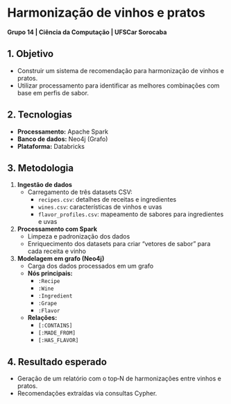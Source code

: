# Harmonização de vinhos e pratos  
**Grupo 14 | Ciência da Computação | UFSCar Sorocaba**

## 1. Objetivo  
- Construir um sistema de recomendação para harmonização de vinhos e pratos.  
- Utilizar processamento para identificar as melhores combinações com base em perfis de sabor.

## 2. Tecnologias  
- **Processamento:** Apache Spark  
- **Banco de dados:** Neo4j (Grafo)  
- **Plataforma:** Databricks

## 3. Metodologia  
1. **Ingestão de dados**  
   - Carregamento de três datasets CSV:  
     - `recipes.csv`: detalhes de receitas e ingredientes  
     - `wines.csv`: características de vinhos e uvas  
     - `flavor_profiles.csv`: mapeamento de sabores para ingredientes e uvas  
2. **Processamento com Spark**  
   - Limpeza e padronização dos dados  
   - Enriquecimento dos datasets para criar “vetores de sabor” para cada receita e vinho  
3. **Modelagem em grafo (Neo4j)**  
   - Carga dos dados processados em um grafo  
   - **Nós principais:**  
     - `:Recipe`  
     - `:Wine`  
     - `:Ingredient`  
     - `:Grape`  
     - `:Flavor`  
   - **Relações:**  
     - `[:CONTAINS]`  
     - `[:MADE_FROM]`  
     - `[:HAS_FLAVOR]`

## 4. Resultado esperado  
- Geração de um relatório com o top‑N de harmonizações entre vinhos e pratos.  
- Recomendações extraídas via consultas Cypher.
